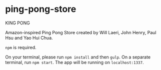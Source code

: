 # ping-pong-store
KING PONG

Amazon-inspired Ping Pong Store created by Will Laeri, John Henry, Paul Hsu and Yao Hui Chua.

`npm` is required. 

On your terminal, please run `npm install` and then `gulp`. On a separate terminal, run `npm start`. 
The app will be running on `localhost:1337`.
